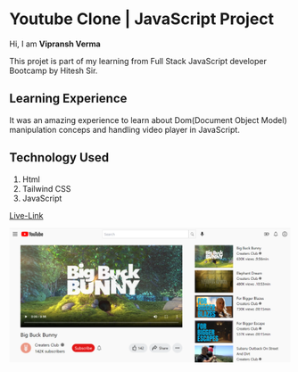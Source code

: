 # Youtube Clone | JavaScript Project

Hi, I am **Vipransh Verma**

This projet is part of my learning from Full Stack JavaScript developer Bootcamp by Hitesh Sir.

## Learning Experience
It was an amazing experience to learn about  Dom(Document Object Model) manipulation conceps and handling video player in JavaScript.

## Technology Used
1. Html
2. Tailwind CSS
3. JavaScript



[Live-Link]()

![image](resources/Screenshot.png)

